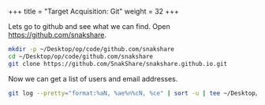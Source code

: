 +++
title = "Target Acquisition: Git"
weight = 32
+++

Lets go to github and see what we can find. Open https://github.com/snakshare.

```bash
mkdir -p ~/Desktop/op/code/github.com/snakshare
cd ~/Desktop/op/code/github.com/snakshare
git clone https://github.com/SnakShare/snakshare.github.io.git
```

Now we can get a list of users and email addresses.

```bash
git log --pretty="format:%aN, %ae%n%cN, %ce" | sort -u | tee ~/Desktop/op/git-users.csv
```